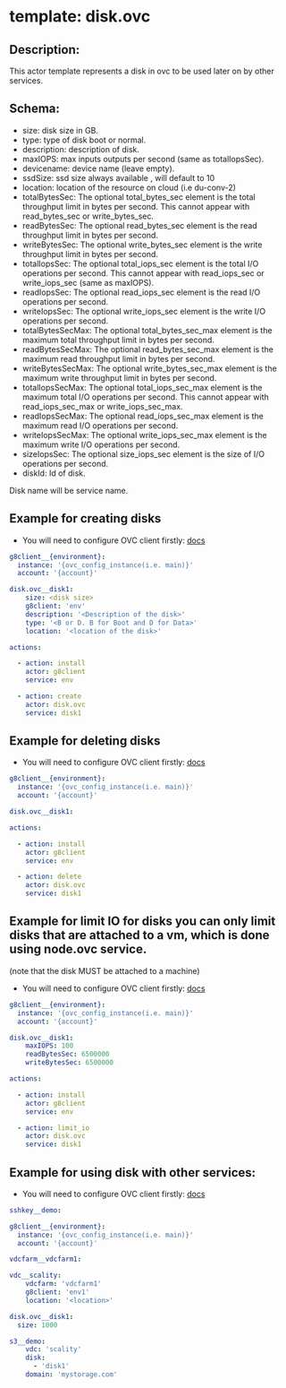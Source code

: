 # template: disk.ovc

## Description:

This actor template represents a disk in ovc to be used later on by other services.

## Schema:
 - size: disk size in GB.
 - type: type of disk boot or normal.
 - description: description of disk.
 - maxIOPS: max inputs outputs per second (same as totalIopsSec).
 - devicename: device name (leave empty).
 - ssdSize: ssd size always available , will default to 10
 - location: location of the resource on cloud (i.e du-conv-2)
 - totalBytesSec: The optional total_bytes_sec element is the total throughput limit in bytes per second. This cannot appear with read_bytes_sec or write_bytes_sec.
 - readBytesSec: The optional read_bytes_sec element is the read throughput limit in bytes per second.
 - writeBytesSec: The optional write_bytes_sec element is the write throughput limit in bytes per second.
 - totalIopsSec: The optional total_iops_sec element is the total I/O operations per second. This cannot appear with read_iops_sec or write_iops_sec (same as maxIOPS).
 - readIopsSec: The optional read_iops_sec element is the read I/O operations per second.
 - writeIopsSec: The optional write_iops_sec element is the write I/O operations per second.
 - totalBytesSecMax: The optional total_bytes_sec_max element is the maximum total throughput limit in bytes per second.
 - readBytesSecMax: The optional read_bytes_sec_max element is the maximum read throughput limit in bytes per second.
 - writeBytesSecMax: The optional write_bytes_sec_max element is the maximum write throughput limit in bytes per second.
 - totalIopsSecMax: The optional total_iops_sec_max element is the maximum total I/O operations per second. This cannot appear with read_iops_sec_max or write_iops_sec_max.
 - readIopsSecMax: The optional read_iops_sec_max element is the maximum read I/O operations per second.
 - writeIopsSecMax: The optional write_iops_sec_max element is the maximum write I/O operations per second.
 - sizeIopsSec: The optional size_iops_sec element is the size of I/O operations per second.
 - diskId: Id of disk.

Disk name will be service name.

## Example for creating disks
* You will need to configure OVC client firstly: [docs](https://github.com/openvcloud/ays_templates/blob/master/docs/OVC_Client/README.md)
```yaml
g8client__{environment}:
  instance: '{ovc_config_instance(i.e. main)}'
  account: '{account}'

disk.ovc__disk1:
    size: <disk size>
    g8client: 'env'
    description: '<Description of the disk>'
    type: '<B or D. B for Boot and D for Data>'
    location: '<location of the disk>'

actions:

  - action: install
    actor: g8client
    service: env

  - action: create
    actor: disk.ovc
    service: disk1
```

## Example for deleting disks
* You will need to configure OVC client firstly: [docs](https://github.com/openvcloud/ays_templates/blob/master/docs/OVC_Client/README.md)
```yaml
g8client__{environment}:
  instance: '{ovc_config_instance(i.e. main)}'
  account: '{account}'

disk.ovc__disk1:

actions:

  - action: install
    actor: g8client
    service: env

  - action: delete
    actor: disk.ovc
    service: disk1
```

## Example for limit IO for disks you can only limit disks that are attached to a vm, which is done using node.ovc service.
(note that the disk MUST be attached to a machine)
* You will need to configure OVC client firstly: [docs](https://github.com/openvcloud/ays_templates/blob/master/docs/OVC_Client/README.md)
```yaml
g8client__{environment}:
  instance: '{ovc_config_instance(i.e. main)}'
  account: '{account}'

disk.ovc__disk1:
    maxIOPS: 100
    readBytesSec: 6500000
    writeBytesSec: 6500000

actions:

  - action: install
    actor: g8client
    service: env

  - action: limit_io
    actor: disk.ovc
    service: disk1
```

## Example for using disk with other services:
* You will need to configure OVC client firstly: [docs](https://github.com/openvcloud/ays_templates/blob/master/docs/OVC_Client/README.md)
```yaml
sshkey__demo:

g8client__{environment}:
  instance: '{ovc_config_instance(i.e. main)}'
  account: '{account}'

vdcfarm__vdcfarm1:

vdc__scality:
    vdcfarm: 'vdcfarm1'
    g8client: 'env1'
    location: '<location>'

disk.ovc__disk1:
  size: 1000

s3__demo:
    vdc: 'scality'
    disk:
      - 'disk1'
    domain: 'mystorage.com'
```
